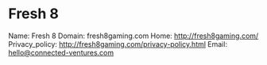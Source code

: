 
# Fresh 8

Name: Fresh 8
Domain: fresh8gaming.com
Home: http://fresh8gaming.com/
Privacy_policy: http://fresh8gaming.com/privacy-policy.html
Email: hello@connected-ventures.com
